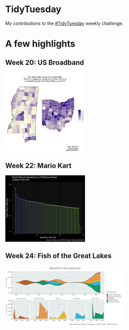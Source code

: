# TidyTuesday

My contributions to the [#TidyTuesday](https://github.com/rfordatascience/tidytuesday) weekly challenge.

# A few highlights

## Week 20: US Broadband

<img src="2021/2021_week20/usbroadband.png" width="50%" height="50%">

## Week 22: Mario Kart 

<img src="2021/2021_week22/rainbowroad.png" width="50%" height="50%">

## Week 24: Fish of the Great Lakes

<img src="2021/2021_week24/fishy.png" width="75%" height="75%">
